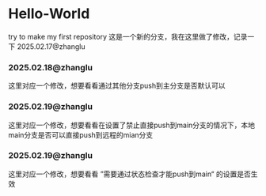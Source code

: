 # Hello-World
try to make my first repository
这是一个新的分支，我在这里做了修改，记录一下
2025.02.17@zhanglu

### 2025.02.18@zhanglu
这里对应一个修改，想要看看通过其他分支push到主分支是否默认可以

### 2025.02.19@zhanglu
这里对应一个修改，想要看看在设置了禁止直接push到main分支的情况下，本地main分支是否可以直接push到远程的mian分支

### 2025.02.19@zhanglu
这里对应一个修改，想要看看 ”需要通过状态检查才能push到main“ 的设置是否生效

